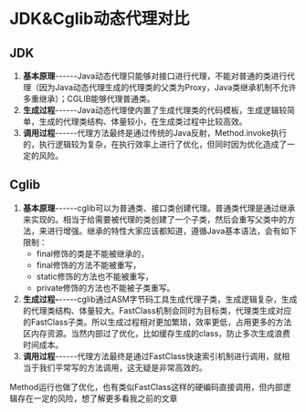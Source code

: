 # JDK&Cglib动态代理对比

## JDK


1. **基本原理**------Java动态代理只能够对接口进行代理，不能对普通的类进行代理（因为Java动态代理生成的代理类的父类为Proxy，Java类继承机制不允许多重继承）；CGLIB能够代理普通类。
2. **生成过程**------Java动态代理使内置了生成代理类的代码模板，生成逻辑较简单，生成的代理类结构、体量较小，在生成类过程中比较高效。
3. **调用过程**------代理方法最终是通过传统的Java反射，Method.invoke执行的，执行逻辑较为复杂，在执行效率上进行了优化，但同时因为优化造成了一定的风险。

## Cglib

1. **基本原理**------cglib可以为普通类、接口类创建代理。普通类代理是通过继承来实现的。相当于给需要被代理的类创建了一个子类，然后会重写父类中的方法，来进行增强。继承的特性大家应该都知道，遵循Java基本语法，会有如下限制：
   - final修饰的类是不能被继承的，
   - final修饰的方法不能被重写，
   - static修饰的方法也不能被重写，
   - private修饰的方法也不能被子类重写。
2. **生成过程-**-----cglib通过ASM字节码工具生成代理子类，生成逻辑复杂，生成的代理类结构、体量较大。FastClass机制会同时为目标类，代理类生成对应的FastClass子类。所以生成过程相对更加繁琐，效率更低，占用更多的方法区内存资源。当然内部过了优化，比如缓存生成的class，防止多次生成浪费时间成本。
3. **调用过程**------代理方法最终是通过FastClass快速索引机制进行调用，就相当于我们平常写的方法调用，这无疑是非常高效的。

Method运行也做了优化，也有类似FastClass这样的硬编码直接调用，但内部逻辑存在一定的风险，想了解更多看我之前的文章


